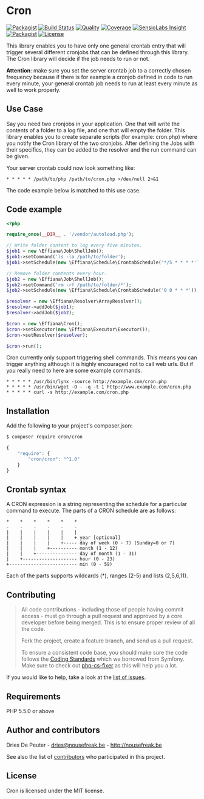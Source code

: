 Cron
====
 [![Packagist](https://img.shields.io/packagist/v/cron/cron.svg?style=flat-square)](https://packagist.org/packages/cron/cron)
 [![Build Status](https://img.shields.io/travis/Cron/Cron.svg?style=flat-square)](https://travis-ci.org/Cron/Cron)
 [![Quality](https://img.shields.io/scrutinizer/g/Cron/Cron.svg?style=flat-square)](https://scrutinizer-ci.com/g/Cron/Cron)
 [![Coverage](https://img.shields.io/scrutinizer/coverage/g/Cron/Cron.svg?style=flat-square)](https://scrutinizer-ci.com/g/Cron/Cron)
 [![SensioLabs Insight](https://img.shields.io/sensiolabs/i/f4992bd7-896a-4340-b2b5-d3af5b281101.svg?style=flat-square)](https://insight.sensiolabs.com/projects/f4992bd7-896a-4340-b2b5-d3af5b281101)
 [![Packagist](https://img.shields.io/packagist/dt/Cron/Cron.svg?style=flat-square)](https://packagist.org/packages/cron/cron)
 [![License](https://img.shields.io/badge/license-MIT-blue.svg?style=flat-square)](LICENSE)
 
This library enables you to have only one general crontab entry that will trigger several different cronjobs that can be
defined through this library. The Cron library will decide if the job needs to run or not.

**Attention**: make sure you set the server crontab job to a correctly chosen frequency because if there is for example
a cronjob defined in code to run every minute, your general crontab job needs to run at least every minute as well to
work properly.

Use Case
--------

Say you need two cronjobs in your application. One that will write the contents of a folder to a log file, and one that
will empty the folder. This library enables you to create separate scripts (for example: cron.php) where you notify
the Cron library of the two cronjobs. After defining the Jobs with their specifics, they can be added to the resolver and
the run command can be given.

Your server crontab could now look something like:
```
* * * * * /path/to/php /path/to/cron.php >/dev/null 2>&1
```

The code example below is matched to this use case.

Code example
------------

```php
<?php

require_once(__DIR__ . '/vendor/autoload.php');

// Write folder content to log every five minutes.
$job1 = new \Effiana\Job\ShellJob();
$job1->setCommand('ls -la /path/to/folder');
$job1->setSchedule(new \Effiana\Schedule\CrontabSchedule('*/5 * * * *'));

// Remove folder contents every hour.
$job2 = new \Effiana\Job\ShellJob();
$job2->setCommand('rm -rf /path/to/folder/*');
$job2->setSchedule(new \Effiana\Schedule\CrontabSchedule('0 0 * * *'));

$resolver = new \Effiana\Resolver\ArrayResolver();
$resolver->addJob($job1);
$resolver->addJob($job2);

$cron = new \Effiana\Cron();
$cron->setExecutor(new \Effiana\Executor\Executor());
$cron->setResolver($resolver);

$cron->run();
```

Cron currently only support triggering shell commands. This means you can trigger anything although it is highly encouraged
not to call web urls. But if you really need to here are some example commands.

```
* * * * * /usr/bin/lynx -source http://example.com/cron.php
* * * * * /usr/bin/wget -O - -q -t 1 http://www.example.com/cron.php
* * * * * curl -s http://example.com/cron.php
```

Installation
------------

Add the following to your project's composer.json:

```bash
$ composer require cron/cron
```

```javascript
{
    "require": {
        "cron/cron": "^1.0"
    }
}
```

Crontab syntax
--------------

A CRON expression is a string representing the schedule for a particular command to execute.  The parts of a CRON schedule are as follows:

    *    *    *    *    *    *
    -    -    -    -    -    -
    |    |    |    |    |    |
    |    |    |    |    |    + year [optional]
    |    |    |    |    +----- day of week (0 - 7) (Sunday=0 or 7)
    |    |    |    +---------- month (1 - 12)
    |    |    +--------------- day of month (1 - 31)
    |    +-------------------- hour (0 - 23)
    +------------------------- min (0 - 59)

Each of the parts supports wildcards (*), ranges (2-5) and lists (2,5,6,11).

Contributing
------------

> All code contributions - including those of people having commit access - must
> go through a pull request and approved by a core developer before being
> merged. This is to ensure proper review of all the code.
>
> Fork the project, create a feature branch, and send us a pull request.
>
> To ensure a consistent code base, you should make sure the code follows
> the [Coding Standards](http://symfony.com/doc/2.0/contributing/code/standards.html)
> which we borrowed from Symfony.
> Make sure to check out [php-cs-fixer](https://github.com/fabpot/PHP-CS-Fixer) as this will help you a lot.

If you would like to help, take a look at the [list of issues](http://github.com/NoUseFreak/Cron/issues).

Requirements
------------

PHP 5.5.0 or above

Author and contributors
-----------------------

Dries De Peuter - <dries@nousefreak.be> - <http://nousefreak.be>

See also the list of [contributors](https://github.com/NoUseFreak/Cron/contributors) who participated in this project.

License
-------

Cron is licensed under the MIT license.
